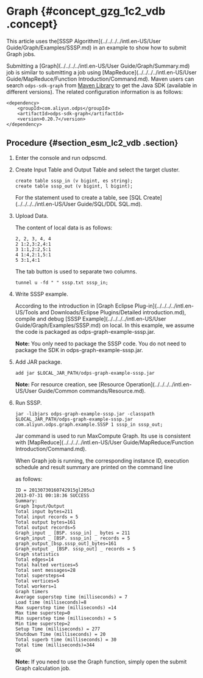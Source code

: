 # Graph {#concept_gzg_1c2_vdb .concept}

This article uses the[SSSP Algorithm](../../../../intl.en-US/User Guide/Graph/Examples/SSSP.md) in an example to show how to submit Graph jobs.

Submitting a [Graph](../../../../intl.en-US/User Guide/Graph/Summary.md) job is similar to submitting a job using [MapReduce](../../../../intl.en-US/User Guide/MapReduce/Function Introduction/Command.md). Maven users can search `odps-sdk-graph` from [Maven Library](http://search.maven.org/) to get the Java SDK \(available in different versions\). The related configuration information is as follows:

```
<dependency>
    <groupId>com.aliyun.odps</groupId>
    <artifactId>odps-sdk-graph</artifactId>
    <version>0.20.7</version>
</dependency>
```

## Procedure {#section_esm_lc2_vdb .section}

1.  Enter the console and run odpscmd.
2.  Create Input Table and Output Table and select the target cluster.

    ```
    create table sssp_in (v bigint, es string);
    create table sssp_out (v bigint, l bigint);
    ```

    For the statement used to create a table, see [SQL Create](../../../../intl.en-US/User Guide/SQL/DDL SQL.md).

3.  Upload Data.

    The content of local data is as follows:

    ```
    2, 2, 3, 4, 4
    2 1:2,3:2,4:1
    3 1:1,2:2,5:1
    4 1:4,2:1,5:1
    5 3:1,4:1
    ```

    The tab button is used to separate two columns.

    ```
    tunnel u -fd " " sssp.txt sssp_in;
    ```

4.  Write SSSP example.

    According to the introduction in [Graph Eclipse Plug-in](../../../../intl.en-US/Tools and Downloads/Eclipse Plugins/Detailed introduction.md), compile and debug [SSSP Example](../../../../intl.en-US/User Guide/Graph/Examples/SSSP.md) on local. In this example, we assume the code is packaged as odps-graph-example-sssp.jar.

    **Note:** You only need to package the SSSP code. You do not need to package the SDK in odps-graph-example-sssp.jar.

5.  Add JAR package.

    ```
    add jar $LOCAL_JAR_PATH/odps-graph-example-sssp.jar
    ```

    **Note:** For resource creation, see [Resource Operation](../../../../intl.en-US/User Guide/Common commands/Resource.md).

6.  Run SSSP.

    ```
    jar -libjars odps-graph-example-sssp.jar -classpath $LOCAL_JAR_PATH/odps-graph-example-sssp.jar com.aliyun.odps.graph.example.SSSP 1 sssp_in sssp_out;
    ```

    Jar command is used to run MaxCompute Graph. Its use is consistent with [MapReduce](../../../../intl.en-US/User Guide/MapReduce/Function Introduction/Command.md).

    When Graph job is running, the corresponding instance ID, execution schedule and result summary are printed on the command line

    as follows:

    ```
    ID = 20130730160742915gl205u3
    2013-07-31 00:18:36 SUCCESS
    Summary:
    Graph Input/Output
    Total input bytes=211
    Total input records = 5
    Total output bytes=161
    Total output records=5
    Graph_input _ [BSP. sssp_in] _ bytes = 211
    Graph_input _ [BSP. sssp_in] _ records = 5
    graph_output_[bsp.sssp_out]_bytes=161
    Graph_output _ [BSP. sssp_out] _ records = 5
    Graph statistics
    Total edges=14
    Total halted vertices=5
    Total sent messages=28
    Total supersteps=4
    Total vertices=5
    Total workers=1
    Graph timers
    Average superstep time (milliseconds) = 7
    Load time (milliseconds)=8
    Max superstep time (milliseconds) =14
    Max time superstep=0
    Min superstep time (milliseconds) = 5
    Min time superstep=2
    Setup Time (milliseconds) = 277
    Shutdown Time (milliseconds) = 20
    Total superb time (milliseconds) = 30
    Total time (milliseconds)=344
    OK
    ```

    **Note:** If you need to use the Graph function, simply open the submit Graph calculation job.


